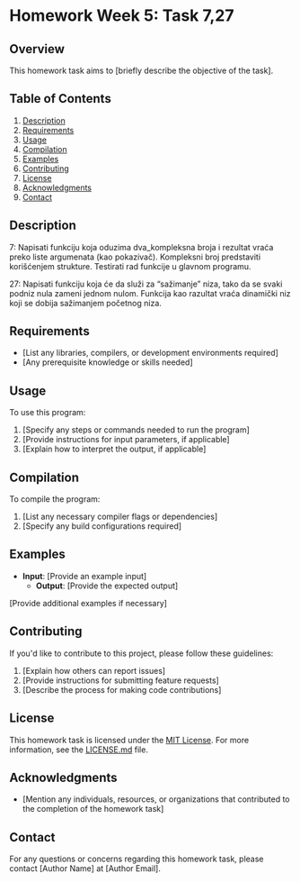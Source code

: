# Homework Week 5: Task 7,27

## Overview

This homework task aims to [briefly describe the objective of the task].

## Table of Contents

1. [Description](#description)
2. [Requirements](#requirements)
3. [Usage](#usage)
4. [Compilation](#compilation)
5. [Examples](#examples)
6. [Contributing](#contributing)
7. [License](#license)
8. [Acknowledgments](#acknowledgments)
9. [Contact](#contact)

## Description

7: Napisati funkciju koja oduzima dva_kompleksna broja i rezultat vraća preko liste
   argumenata (kao pokazivač). Kompleksni broj predstaviti korišćenjem strukture.
   Testirati rad funkcije u glavnom programu.

27: Napisati funkciju koja će da služi za “sažimanje” niza, tako da se svaki podniz nula
    zameni jednom nulom. Funkcija kao razultat vraća dinamički niz koji se dobija
    sažimanjem početnog niza.

## Requirements

- [List any libraries, compilers, or development environments required]
- [Any prerequisite knowledge or skills needed]

## Usage

To use this program:

1. [Specify any steps or commands needed to run the program]
2. [Provide instructions for input parameters, if applicable]
3. [Explain how to interpret the output, if applicable]

## Compilation

To compile the program:

1. [List any necessary compiler flags or dependencies]
2. [Specify any build configurations required]

## Examples

- **Input**: [Provide an example input]
    - **Output**: [Provide the expected output]

[Provide additional examples if necessary]

## Contributing

If you'd like to contribute to this project, please follow these guidelines:

1. [Explain how others can report issues]
2. [Provide instructions for submitting feature requests]
3. [Describe the process for making code contributions]

## License

This homework task is licensed under the [MIT License](LICENSE.md). For more information, see the [LICENSE.md](LICENSE.md) file.

## Acknowledgments

- [Mention any individuals, resources, or organizations that contributed to the completion of the homework task]

## Contact

For any questions or concerns regarding this homework task, please contact [Author Name] at [Author Email].

